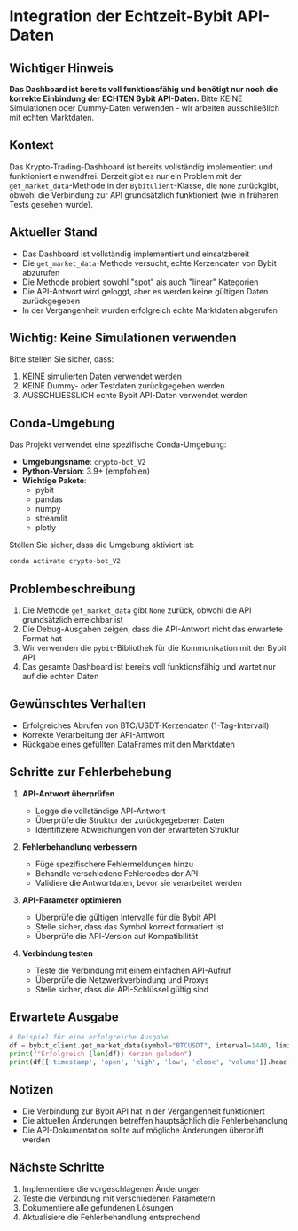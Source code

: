 # Integration der Echtzeit-Bybit API-Daten

## Wichtiger Hinweis
**Das Dashboard ist bereits voll funktionsfähig und benötigt nur noch die korrekte Einbindung der ECHTEN Bybit API-Daten.** Bitte KEINE Simulationen oder Dummy-Daten verwenden - wir arbeiten ausschließlich mit echten Marktdaten.

## Kontext
Das Krypto-Trading-Dashboard ist bereits vollständig implementiert und funktioniert einwandfrei. Derzeit gibt es nur ein Problem mit der `get_market_data`-Methode in der `BybitClient`-Klasse, die `None` zurückgibt, obwohl die Verbindung zur API grundsätzlich funktioniert (wie in früheren Tests gesehen wurde).

## Aktueller Stand
- Das Dashboard ist vollständig implementiert und einsatzbereit
- Die `get_market_data`-Methode versucht, echte Kerzendaten von Bybit abzurufen
- Die Methode probiert sowohl "spot" als auch "linear" Kategorien
- Die API-Antwort wird geloggt, aber es werden keine gültigen Daten zurückgegeben
- In der Vergangenheit wurden erfolgreich echte Marktdaten abgerufen

## Wichtig: Keine Simulationen verwenden
Bitte stellen Sie sicher, dass:
1. KEINE simulierten Daten verwendet werden
2. KEINE Dummy- oder Testdaten zurückgegeben werden
3. AUSSCHLIESSLICH echte Bybit API-Daten verwendet werden

## Conda-Umgebung
Das Projekt verwendet eine spezifische Conda-Umgebung:
- **Umgebungsname**: `crypto-bot_V2`
- **Python-Version**: 3.9+ (empfohlen)
- **Wichtige Pakete**:
  - pybit
  - pandas
  - numpy
  - streamlit
  - plotly

Stellen Sie sicher, dass die Umgebung aktiviert ist:
```bash
conda activate crypto-bot_V2
```

## Problembeschreibung
1. Die Methode `get_market_data` gibt `None` zurück, obwohl die API grundsätzlich erreichbar ist
2. Die Debug-Ausgaben zeigen, dass die API-Antwort nicht das erwartete Format hat
3. Wir verwenden die `pybit`-Bibliothek für die Kommunikation mit der Bybit API
4. Das gesamte Dashboard ist bereits voll funktionsfähig und wartet nur auf die echten Daten

## Gewünschtes Verhalten
- Erfolgreiches Abrufen von BTC/USDT-Kerzendaten (1-Tag-Intervall)
- Korrekte Verarbeitung der API-Antwort
- Rückgabe eines gefüllten DataFrames mit den Marktdaten

## Schritte zur Fehlerbehebung
1. **API-Antwort überprüfen**
   - Logge die vollständige API-Antwort
   - Überprüfe die Struktur der zurückgegebenen Daten
   - Identifiziere Abweichungen von der erwarteten Struktur

2. **Fehlerbehandlung verbessern**
   - Füge spezifischere Fehlermeldungen hinzu
   - Behandle verschiedene Fehlercodes der API
   - Validiere die Antwortdaten, bevor sie verarbeitet werden

3. **API-Parameter optimieren**
   - Überprüfe die gültigen Intervalle für die Bybit API
   - Stelle sicher, dass das Symbol korrekt formatiert ist
   - Überprüfe die API-Version auf Kompatibilität

4. **Verbindung testen**
   - Teste die Verbindung mit einem einfachen API-Aufruf
   - Überprüfe die Netzwerkverbindung und Proxys
   - Stelle sicher, dass die API-Schlüssel gültig sind

## Erwartete Ausgabe
```python
# Beispiel für eine erfolgreiche Ausgabe
df = bybit_client.get_market_data(symbol="BTCUSDT", interval=1440, limit=30)
print(f"Erfolgreich {len(df)} Kerzen geladen")
print(df[['timestamp', 'open', 'high', 'low', 'close', 'volume']].head())
```

## Notizen
- Die Verbindung zur Bybit API hat in der Vergangenheit funktioniert
- Die aktuellen Änderungen betreffen hauptsächlich die Fehlerbehandlung
- Die API-Dokumentation sollte auf mögliche Änderungen überprüft werden

## Nächste Schritte
1. Implementiere die vorgeschlagenen Änderungen
2. Teste die Verbindung mit verschiedenen Parametern
3. Dokumentiere alle gefundenen Lösungen
4. Aktualisiere die Fehlerbehandlung entsprechend
